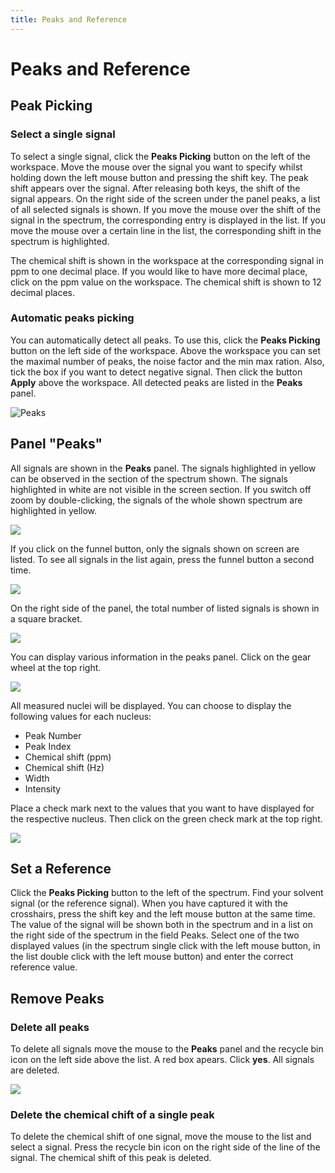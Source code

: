 ```yaml
---
title: Peaks and Reference
---
```


# Peaks and Reference

## Peak Picking

### Select a single signal

To select a single signal, click the **Peaks Picking** button on the left of the workspace. Move the mouse over the signal you want to specify whilst holding down the left mouse button and pressing the shift key. The peak shift appears over the signal. After releasing both keys, the shift of the signal appears. On the right side of the screen under the panel peaks, a list of all selected signals is shown. If you move the mouse over the shift of the signal in the spectrum, the corresponding entry is displayed in the list. If you move the mouse over a certain line in the list, the corresponding shift in the spectrum is highlighted.

The chemical shift is shown in the workspace at the corresponding signal in ppm to one decimal place. If you would like to have more decimal place, click on the ppm value on the workspace. The chemical shift is shown to 12 decimal places.


### Automatic peaks picking

You can automatically detect all peaks. To use this, click the **Peaks Picking** button on the left side of the workspace. Above the workspace you can set the maximal number of peaks, the noise factor and the min max ration. Also, tick the box if you want to detect negative signal. Then click the button **Apply** above the workspace. All detected peaks are listed in the **Peaks** panel.

![Peaks](./automatic_peaks_picking.gif)


## Panel "Peaks"

All signals are shown in the **Peaks** panel. The signals highlighted in yellow can be observed in the section of the spectrum shown. The signals highlighted in white are not visible in the screen section. If you switch off zoom by double-clicking, the signals of the whole shown spectrum are highlighted in yellow.

![](./Panel_Peaks_yellow.png)

If you click on the funnel button, only the signals shown on screen are listed. To see all signals in the list again, press the funnel button a second time.

![](./Panel_Peaks_funnel.png)

On the right side of the panel, the total number of listed signals is shown in a square bracket.

![](./Panel_Peaks_number_of_peaks.png)

You can display various information in the peaks panel. Click on the gear wheel at the top right.

![](./Panel_Peaks_wheel1.png)

All measured nuclei will be displayed. You can choose to display the following values for each nucleus:

-   Peak Number
-   Peak Index
-   Chemical shift (ppm)
-   Chemical shift (Hz)
-   Width
-   Intensity

Place a check mark next to the values that you want to have displayed for the respective nucleus. Then click on the green check mark at the top right.

![](./Panel_Peaks_wheel2.png)

## Set a Reference

Click the **Peaks Picking** button to the left of the spectrum. Find your solvent signal (or the reference signal). When you have captured it with the crosshairs, press the shift key and the left mouse button at the same time. The value of the signal will be shown both in the spectrum and in a list on the right side of the spectrum in the field Peaks. Select one of the two displayed values (in the spectrum single click with the left mouse button, in the list double click with the left mouse button) and enter the correct reference value.

## Remove Peaks

### Delete all peaks

To delete all signals move the mouse to the **Peaks** panel and the recycle bin icon on the left side above the list. A red box apears. Click **yes**. All signals are deleted.

![](./Peaks_picking3.png)

### Delete the chemical chift of a single peak

To delete the chemical shift of one signal, move the mouse to the list and select a signal. Press the recycle bin icon on the right side of the line of the signal. The chemical shift of this peak is deleted.

